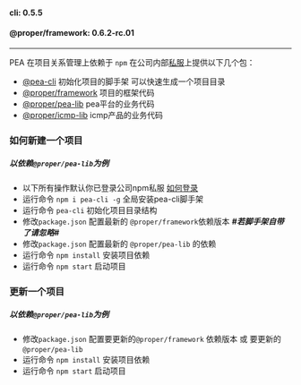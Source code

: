  #### cli: 0.5.5
 #### @proper/framework: 0.6.2-rc.01
 ***



PEA 在项目关系管理上依赖于 `npm` 
在公司内部[私服](http://nexus.propersoft.cn:8081/)上提供以下几个包：

-  [@pea-cli](http://nexus.propersoft.cn:8081/repository/npm-internal/pea-cli/-/pea-cli-0.5.0.tgz) 初始化项目的脚手架 可以快速生成一个项目目录
-  [@proper/framework](http://nexus.propersoft.cn:8081/repository/npm-internal/@pea/framework/-/framework-0.4.4.tgz) 项目的框架代码
-  [@proper/pea-lib](http://nexus.propersoft.cn:8081/repository/npm-internal/@proper/pea-lib/-/pea-lib-0.6.0-rc.1.tgz) pea平台的业务代码
-  [@proper/icmp-lib](http://nexus.propersoft.cn:8081/repository/npm-internal/@proper/icmp-lib/-/icmp-lib-0.6.0-beta.1.tgz) icmp产品的业务代码


###  如何新建一个项目
##### 以依赖`@proper/pea-lib`为例
- 以下所有操作默认你已登录公司npm私服 [如何登录](https://github.com/propersoft-cn/proper-enterprise-app#%E4%BD%BF%E7%94%A8)
- 运行命令 `npm i pea-cli -g` 全局安装pea-cli脚手架 
- 运行命令 `pea-cli` 初始化项目目录结构
- 修改`package.json`  配置最新的 `@proper/framework`依赖版本   ***#若脚手架自带了请忽略#***
- 修改`package.json` 配置最新的  `@proper/pea-lib` 的依赖
- 运行命令 `npm install` 安装项目依赖
- 运行命令 `npm start` 启动项目

### 更新一个项目
##### 以依赖`@proper/pea-lib`为例
- 修改`package.json`  配置要更新的`@proper/framework` 依赖版本 或 要更新的`@proper/pea-lib`
- 运行命令 `npm install` 安装项目依赖
- 运行命令 `npm start` 启动项目



